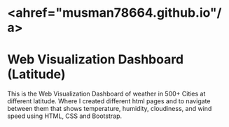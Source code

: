 # <ahref="musman78664.github.io"/a>


# Web Visualization Dashboard (Latitude)


This is the Web Visualization Dashboard of weather in 500+ Cities at different latitude.  Where I
created different html pages and to navigate between them that shows temperature, humidity, 
cloudiness, and wind speed using HTML, CSS and Bootstrap.

